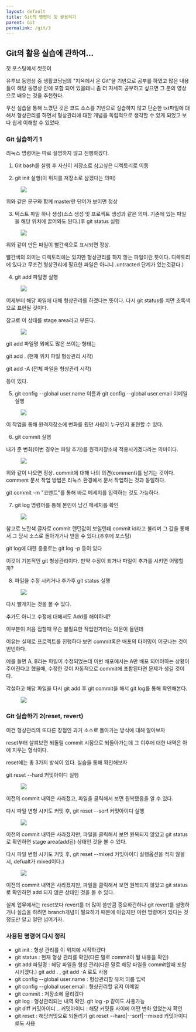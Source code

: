 ```yaml
---
layout: default
title: Git의 명령어 및 활용하기
parent: Git
permalink: /git/3
---
```


## Git의 활용 실습에 관하여...

첫 포스팅에서 썻듯이 

유투브 동영상 중 생활코딩님의 "지옥에서 온 Git"을 기반으로 공부를 하였고 많은 내용들이 해당 동영상 안에 포함 되어 있을테니 좀 더 자세히 공부하고 싶으면 그 분의 영상으로 배우는 것을 추천한다.

우선 실습을 통해 느꼈던 것은 코드 소스를 기반으로 실습하지 않고 단순한 txt파일에 대해서 형상관리를  하면서 형상관리에 대한 개념을 독립적으로 생각할 수 있게 되었고 보다 쉽게 이해할 수 있었다.



### Git 실습하기 1

리눅스 명령어는 따로 설명하지 않고 진행하겠다.

1. Git bash를 실행 후 자신이 저장소로 삼고싶은 디렉토리로 이동

2. git init 실행(이 위치를 저장소로 삼겠다는 의미)

<aside>
<figure>
<img src="{{ "/media/img/Git/practice1.PNG" | absolute_url }}" />
</figure>
</aside>

위와 같은 문구와 함께 master란 단어가 보이면 정상

3. 텍스트 파일 하나 생성(소스 생성 및 프로젝트 생성과 같은 의미. 기존에 있는 파일을 해당 위치에 끌어와도 된다.)후 git status 실행

<aside>
<figure>
<img src="{{ "/media/img/Git/practice2.PNG" | absolute_url }}" />
</figure>
</aside>

위와 같이 만든 파일이 빨간색으로 표시되면 정상.

빨간색의 의미는 디렉토리에는 있지만 형상관리를 하지 않는 파일이란 뜻이다. 디렉토리에 있다고 무조건 형상관리에 필요한 파일은 아니니 .untracted 단계가 있는것같다.)

4. git add 파일명 실행

<aside>
<figure>
<img src="{{ "/media/img/Git/practice3.PNG" | absolute_url }}" />
</figure>
</aside>

이제부터 해당 파일에 대해 형상관리를 하겠다는 뜻이다. 다시 git status를 치면 초록색으로 표현될 것이다.

참고로 이 상태를 stage area라고 부른다.

<aside>
<figure>
<img src="{{ "/media/img/Git/practice4.PNG" | absolute_url }}" />
</figure>
</aside>

git add 파일명 외에도 많은 쓰이는 형태는 

git add . (현재 위치 파일 형상관리 시작)

git add -A (전체 파일을 형상관리 시작)

등이 있다.

5. git config --global user.name 이름과 git config --global user.email 이메일 실행

<aside>
<figure>
<img src="{{ "/media/img/Git/practice8.PNG" | absolute_url }}" />
</figure>
</aside>

이 작업을 통해 원격저장소에 변화를 줬던 사람이 누구인지 표현할 수 있다.


6. git commit 실행

내가 준 변화(이번 경우는 파일 추가)를 원격저장소에 적용시키겠다라는 의미이다.

<aside>
<figure>
<img src="{{ "/media/img/Git/practice5.PNG" | absolute_url }}" />
</figure>
</aside>

위와 같이 나오면 정상. commit에 대해 나의 의견(comment)를 남기는 것이다.
comment 문서 작업 방법은 리눅스 환경에서 문서 작업하는 것과 동일하다.

git commit -m "코멘트"를 통해 바로 메세지를 입력하는 것도 가능하다.


7. git log 명령어를 통해 본인이 남긴 메세지를 확인

<aside>
<figure>
<img src="{{ "/media/img/Git/practice6.PNG" | absolute_url }}" />
</figure>
</aside>

참고로 노란색 글자로 commit 랜던값이 보일텐데 commit id라고 불리며 그 값을 통해서 그 당시 소스로 돌아가거나 받을 수 있다.(추후에 포스팅)

git log에 대한 응용로는
git log -p
등이 있다



이것이 기본적인 git 형상관리이다.
만약 수정이 되거나 파일이 추가를 시키면 어떻할까?

8. 파일을 수정 시키거나 추가후 git status 실행

<aside>
<figure>
<img src="{{ "/media/img/Git/practice7.PNG" | absolute_url }}" />
</figure>
</aside>

다시 빨게지는 것을 볼 수 있다.

추가도 아니고 수정에 대해서도 Add를 해야하네?

이부분이 처음 접할때 무슨 불필요한 작업인가라는 의문이 들텐데

이유는 실제로 프로젝트를 진행하다 보면 commit혹은 배포의 타이밍이 어긋나는 것이 빈번하다.

예를 들면 A, B라는 파일이 수정되었는데 이번 배포에서는 A만 배포 되어야하는 상황이 주어진다고 했을때, 수정한 것이 자동적으로 commit에 포함된다면 문제가 생길 것이다.



각설하고 해당 파일을 다시 git add 후 git commit을 해서 git log를 통해 확인해본다.

<aside>
<figure>
<img src="{{ "/media/img/Git/practice9.PNG" | absolute_url }}" />
</figure>
</aside>


### Git 실습하기 2(reset, revert)

이건 형상관리의 또다른 장점인 과거 소스로 돌아가는 방식에 대해 알아보자

reset부터 살펴보면 
되돌릴 commit 시점으로 되돌아가는데 그 이후에 대한 내역은 아예 지우는 형식이다.

reset에는 총 3가지 방식이 있다.
실습을 통해 확인해보자

git reset --hard 커밋아이디 실행

<aside>
<figure>
<img src="{{ "/media/img/Git/practice11.PNG" | absolute_url }}" />
</figure>
</aside>

이전의 commit 내역은 사라졌고, 파일을 클릭해서 보면 원복됐음을 알 수 있다.

다시 파일 변형 시키도 커밋 후, git reset --sorf 커밋아이디 실행

<aside>
<figure>
<img src="{{ "/media/img/Git/practice12.PNG" | absolute_url }}" />
</figure>
</aside>

이전의 commit 내역은 사라졌지만, 파일을 클릭해서 보면 원복되지 않았고 git status로 확인하면 stage area(add된) 상태인 것을 볼 수 있다.

다시 파일 변형 시키도 커밋 후, git reset --mixed 커밋아이디 실행옵션을 적지 않을 시, defualt가 mixed이다.)

<aside>
<figure>
<img src="{{ "/media/img/Git/practice10.PNG" | absolute_url }}" />
</figure>
</aside>

이전의 commit 내역은 사라졌지만, 파일을 클릭해서 보면 원복되지 않았고 git status로 확인하면 add 되지 않은 상태인 것을 볼 수 있다.

실제 업무에서는 reset보다 revert를 더 많이 쓸만큼 중요하긴하나 git revert를 설명하거나 실습을 하려면 branch개념이 필요하기 때문에 아쉽지만 이런 명령어가 있다는 것 정도만 알고 일단 넘어가자.


### 사용된 명령어 다시 정리

 - git init : 형상 관리를 이 위치에 시작하겠다
 - git status : 현재 형상 관리를 확인(다른 말로 commit이 될 내용을 확인)
 - git add 파일명 : 해당 파일을 형상 관리(다른 말로 해당 파일을 commit할때 포함시키겠다.) git add . , git add -A 로도 사용
 - git config --global user.name : 형상관리할 유저 이름 입력
 - git config --global user.email : 형상관리할 유저 이메일 
 - git commit : 저장소에 올리겠다
 - git log : 형상관리되는 내역 확인. git log -p 같이도 사용가능
 - git diff 커밋아이디 .. 커밋아이디 : 해당 커밋들 사이에 어떤 변화 있었는지 확인
 - git reset : 해당커밋으로 되돌리기 git reset --hard|--sorf|--mixed 커밋아이디 로도 사용
